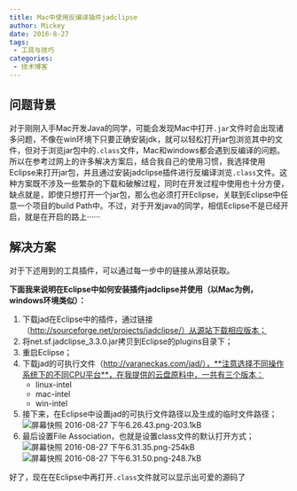 ```yaml
---
title: Mac中使用反编译插件jadclipse
author: Mickey
date: 2016-8-27
tags:
 - 工具与技巧
categories:
 - 技术博客
---
```


## 问题背景 ##
对于刚刚入手Mac开发Java的同学，可能会发现Mac中打开`.jar`文件时会出现诸多问题，不像在win环境下只要正确安装jdk，就可以轻松打开jar包浏览其中的文件，但对于浏览jar包中的`.class`文件，Mac和windows都会遇到反编译的问题。所以在参考过网上的许多解决方案后，结合我自己的使用习惯，我选择使用Eclipse来打开jar包，并且通过安装jadclipse插件进行反编译浏览`.class`文件。这种方案既不涉及一些繁杂的下载和破解过程，同时在开发过程中使用也十分方便，缺点就是，即使只想打开一个jar包，那么也必须打开Eclipse，关联到Eclipse中任意一个项目的build Path中。不过，对于开发java的同学，相信Eclipse不是已经开启，就是在开启的路上······
## 解决方案 ##
对于下述用到的工具插件，可以通过每一步中的链接从源站获取。

**下面我来说明在Eclipse中如何安装插件jadclipse并使用（以Mac为例，windows环境类似）：**

 1. 下载jad在Eclipse中的插件，通过链接（http://sourceforge.net/projects/jadclipse/）从源站下载相应版本；
 2. 将net.sf.jadclipse_3.3.0.jar拷贝到Eclipse的plugins目录下；
 3. 重启Eclipse；
 4. 下载jad的可执行文件（http://varaneckas.com/jad/），**注意选择不同操作系统下的不同CPU平台**，在我提供的云盘原料中，一共有三个版本：
      - <i class="icon-linux"></i> linux-intel
      - <i class="icon-apple"></i> mac-intel
      - <i class="icon-windows"></i> win-intel
 5. 接下来，在Eclipse中设置jad的可执行文件路径以及生成的临时文件路径；![屏幕快照 2016-08-27 下午6.26.43.png-203.1kB][2]
 6. 最后设置File Association，也就是设置class文件的默认打开方式；![屏幕快照 2016-08-27 下午6.31.35.png-254kB][3]![屏幕快照 2016-08-27 下午6.31.50.png-248.7kB][4]

好了，现在在Eclipse中再打开`.class`文件就可以显示出可爱的源码了<i class="icon-smile"></i>
 


  [2]: http://static.zybuluo.com/MickeyWang/lb137r9gqtd1283kjg7ysddt/%E5%B1%8F%E5%B9%95%E5%BF%AB%E7%85%A7%202016-08-27%20%E4%B8%8B%E5%8D%886.26.43.png
  [3]: http://static.zybuluo.com/MickeyWang/xnlsxtiivpnan6tniniqmxv9/%E5%B1%8F%E5%B9%95%E5%BF%AB%E7%85%A7%202016-08-27%20%E4%B8%8B%E5%8D%886.31.35.png
  [4]: http://static.zybuluo.com/MickeyWang/bp8ovq8n8bg0crfpc6o8xsj8/%E5%B1%8F%E5%B9%95%E5%BF%AB%E7%85%A7%202016-08-27%20%E4%B8%8B%E5%8D%886.31.50.png
   [5]: http://mickeywang.com/
  [6]: http://weibo.com/MickeyLaughing